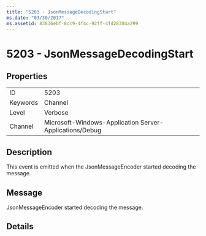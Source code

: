 ```yaml
---
title: "5203 - JsonMessageDecodingStart"
ms.date: "03/30/2017"
ms.assetid: 83836ebf-8cc9-4f4c-92ff-4fd28304a299
---
```

# 5203 - JsonMessageDecodingStart
## Properties  
  
|||  
|-|-|  
|ID|5203|  
|Keywords|Channel|  
|Level|Verbose|  
|Channel|Microsoft-Windows-Application Server-Applications/Debug|  
  
## Description  
 This event is emitted when the JsonMessageEncoder started decoding the message.  
  
## Message  
 JsonMessageEncoder started decoding the message.  
  
## Details
